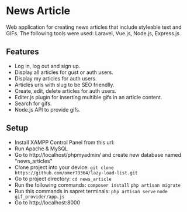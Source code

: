 # News Article
Web application for creating news articles that include styleable text and GIFs.
The following tools were used: Laravel, Vue.js, Node.js, Express.js

## Features
- Log in, log out and sign up.
- Display all articles for gust or auth users.
- Display my articles for auth users.
- Articles urls with slug to be SEO friendlly.
- Create, edit, delete articles for auth users.
- Editer.js plugin for inserting multible gifs in an article content.
- Search for gifs.
- Node.js API to provide gifs.

## Setup
- Install XAMPP Control Panel from this url: 
- Run Apache & MySQL
- Go to http://localhost/phpmyadmin/ and create new database named "news_articles"
- Clone project into your device:
` git clone https://github.com/omer73364/lazy-load-list.git `
- Go to project directory:
` cd news_article `
- Run the following commands:
` composer install `
` php artisan migrate `
- Run this commands in sapret terminals:
` php artisan serve `
` node gif_provider/app.js `
- Go to http://localhost:8000